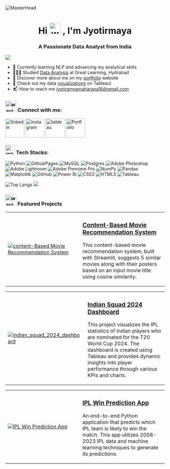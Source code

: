 ![MasterHead](https://github.com/jyotirmaya16/jyotirmaya16/assets/146333462/5973538b-7a59-4789-830b-8283157edc74)
<h1 align="center">Hi <img src="https://github.com/jyotirmaya16/jyotirmaya16/assets/146333462/1422cc4f-9117-4cd2-bdb6-22792cf354fb" alt="waving hand gif" width="35"/> , I'm Jyotirmaya</h1>
<h3 align="center"> A Passionate Data Analyst from India</h3>

[![](https://visitcount.itsvg.in/api?id=jyotirmaya16&icon=0&color=11)](https://visitcount.itsvg.in)

- 🔭  Currently learning NLP and advancing my analytical skills
- 👨🏻‍🎓  Studied [Data Analysis](https://olympus1.mygreatlearning.com/certificate/VEEDVPSG) at Great Learning, Hydrabad
- 👀  Discover more about me on my [portfolio](https://jyotirmaya16.github.io/portfolio.github.io/) website
- 🌷  Check out my data [visualizations](https://public.tableau.com/app/profile/jyotirmaya.maharana/vizzes) on Tableau!
- 📬  How to reach me [jyotiramyamaharana16@gmail.com](mailto:jyotirmayamaharana16@gmail.com)

<h3 align="left"><img src="https://github.com/jyotirmaya16/jyotirmaya16/assets/146333462/3a69c50f-e1b3-4481-a24e-c82b30c04302" alt="waving hand gif" width="35"/> Connect with me:</h3>
<p align="left">
<a href="https://www.linkedin.com/in/jyotirmaya-maharana-a32333299" target="blank"><img align="center" src="https://github.com/jyotirmaya16/jyotirmaya16/assets/146333462/ba826ab4-7b04-4aa3-85bf-6e8806c59950" alt="linkedin" height="auto" width="60" /></a>
<a href="https://www.instagram.com/jyotirmayamaharana" target="blank"><img align="center" src="https://github.com/jyotirmaya16/jyotirmaya16/assets/146333462/654bd059-f6aa-4ed1-a203-08e406d78798" alt="instagram" height="auto" width="60" /></a>
<a href="https://public.tableau.com/app/profile/jyotirmaya.maharana/vizzes"><img align="center" src="https://github.com/jyotirmaya16/jyotirmaya16/assets/146333462/475e5f4d-aaba-42e1-9a7e-b5f21d925f87" alt="tableau" height="auto" width="60" /></a>
<a href="https://jyotirmaya16.github.io/portfolio.github.io/"><img align="center" src="https://github.com/jyotirmaya16/jyotirmaya16/assets/146333462/4ed4c65b-144f-4d94-a662-286dc8cb0347" alt="Portfolio" height="auto" width="60" /></a>
</p>

<h3 align="left"><img src="https://github.com/jyotirmaya16/jyotirmaya16/assets/146333462/28e73636-ddbe-4f65-b0bf-a28186e3f0c1" alt="waving hand gif" width="30"/> Tech Stacks:</h3>

![Python](https://img.shields.io/badge/python-3670A0?style=for-the-badge&logo=python&logoColor=ffdd54) ![GithubPages](https://img.shields.io/badge/github%20pages-121013?style=for-the-badge&logo=github&logoColor=white) ![MySQL](https://img.shields.io/badge/mysql-4479A1.svg?style=for-the-badge&logo=mysql&logoColor=white) ![Postgres](https://img.shields.io/badge/postgres-%23316192.svg?style=for-the-badge&logo=postgresql&logoColor=white) ![Adobe Photoshop](https://img.shields.io/badge/adobe%20photoshop-%2331A8FF.svg?style=for-the-badge&logo=adobe%20photoshop&logoColor=white) ![Adobe Lightroom](https://img.shields.io/badge/Adobe%20Lightroom-31A8FF.svg?style=for-the-badge&logo=Adobe%20Lightroom&logoColor=white) ![Adobe Premiere Pro](https://img.shields.io/badge/Adobe%20Premiere%20Pro-9999FF.svg?style=for-the-badge&logo=Adobe%20Premiere%20Pro&logoColor=white) ![NumPy](https://img.shields.io/badge/numpy-%23013243.svg?style=for-the-badge&logo=numpy&logoColor=white) ![Pandas](https://img.shields.io/badge/pandas-%23150458.svg?style=for-the-badge&logo=pandas&logoColor=white) ![Matplotlib](https://img.shields.io/badge/Matplotlib-%23ffffff.svg?style=for-the-badge&logo=Matplotlib&logoColor=black) ![GitHub](https://img.shields.io/badge/github-%23121011.svg?style=for-the-badge&logo=github&logoColor=white) ![Power Bi](https://img.shields.io/badge/power_bi-F2C811?style=for-the-badge&logo=powerbi&logoColor=black) ![CSS3](https://img.shields.io/badge/css3-%231572B6.svg?style=for-the-badge&logo=css3&logoColor=white) ![HTML5](https://img.shields.io/badge/html5-%23E34F26.svg?style=for-the-badge&logo=html5&logoColor=white) ![Tableau](https://img.shields.io/badge/Tableau-E97627?style=for-the-badge&logo=tableau&logoColor=white)

![Top Langs](https://github-readme-stats.vercel.app/api/top-langs/?username=jyotirmaya16&hide_progress=true&layout=compact&title_color=02becf&text_color=ffffff&bg_color=1e2235&border_color=444444) ![](https://github-readme-streak-stats.herokuapp.com/?user=jyotirmaya16&theme=one_dark_pro&hide_border=true)

<h3 align="left"><img src="https://github.com/jyotirmaya16/jyotirmaya16/assets/146333462/316da22d-795b-4bce-afc1-d62403b95aca" alt="waving hand gif" width="35"/> Featured Projects</h3>

<table>
  <tr>
    <td width="220">
      <a href="https://github.com/jyotirmaya16/movie_Recommendation_system?tab=readme-ov-file#content-based-movie-recommendation-system" target="_blank">
        <img src="https://github.com/user-attachments/assets/444f0b32-2aed-4bf9-a40b-fab36cfb747e" alt="content-Based Movie Recommendation System" width=auto>  
      </a>
    </td>  
    <td>
      <h3>
        <a href="https://github.com/jyotirmaya16/movie_Recommendation_system?tab=readme-ov-file#content-based-movie-recommendation-system" target="_blank">Content-Based Movie Recommendation System</a>
      </h3>
      <p>This content-based movie recommendation system, built with Streamlit, suggests 5 similar movies along with their posters based on an input movie title using cosine similarity.</p>
    </td>
  </tr>
</table>

<table>
  <tr>
    <td width="220">
      <a href="https://github.com/jyotirmaya16/Indian-Squad-2024-Dashboard?tab=readme-ov-file#indian-squad-2024-dashboard" target="_blank">
        <img src="https://github.com/jyotirmaya16/jyotirmaya16/assets/146333462/462730dc-5a03-4e4c-9ef4-91c38ac74fc5" alt="indian_squad_2024_dashboard" width=auto>  
      </a>
    </td>
    <td>
      <h3>
        <a href="https://github.com/jyotirmaya16/Indian-Squad-2024-Dashboard?tab=readme-ov-file#indian-squad-2024-dashboard" target="_blank">Indian Squad 2024 Dashboard</a>
      </h3>
      <p>This project visualizes the IPL statistics of Indian players who are nominated for the T20 World Cup 2024. The dashboard is created using Tableau and provides dynamic insights into player performance through various KPIs and charts.</p>
    </td>
  </tr>
</table>

<table>
  <tr>
    <td width="220">
      <a href="https://github.com/jyotirmaya16/IPL_Win_Prediction?tab=readme-ov-file#ipl-win-prediction-app" target="_blank">
        <img src="https://github.com/jyotirmaya16/jyotirmaya16/assets/146333462/5f1837dc-57c0-4712-893c-7326c0498808" alt="IPL Win Prediction App" width=auto>
      </a>
    </td>
    <td>
      <h3>
        <a href="https://github.com/jyotirmaya16/IPL_Win_Prediction?tab=readme-ov-file#ipl-win-prediction-app" target="_blank">IPL Win Prediction App</a>
      </h3>
      <p>An end-to-end Python application that predicts which IPL team is likely to win the match. This app utilizes 2008-2023 IPL data and machine learning techniques to generate its predictions.</p>
    </td>
  </tr>
</table>


